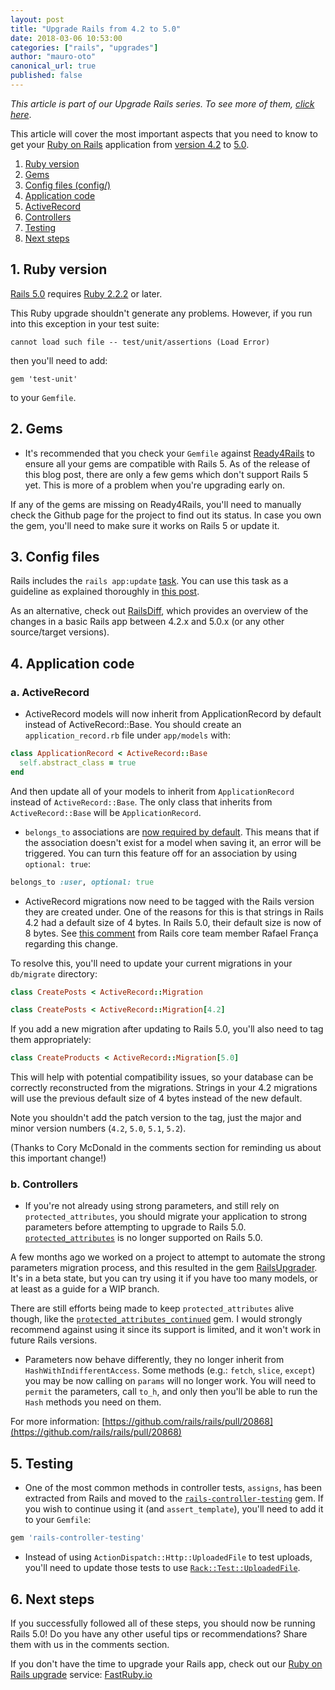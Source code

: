 ```yaml
---
layout: post
title: "Upgrade Rails from 4.2 to 5.0"
date: 2018-03-06 10:53:00
categories: ["rails", "upgrades"]
author: "mauro-oto"
canonical_url: true
published: false
---
```


_This article is part of our Upgrade Rails series. To see more of them, [click here](https://www.ombulabs.com/blog/tags/upgrades)_.

This article will cover the most important aspects that you need to know to get
your [Ruby on Rails](http://rubyonrails.org/) application from [version 4.2](http://guides.rubyonrails.org/4_2_release_notes.html) to [5.0](http://guides.rubyonrails.org/5_0_release_notes.html).

<!--more-->

1. [Ruby version](#ruby-version)
2. [Gems](#gems)
3. [Config files (config/)](#config-files)
4. [Application code](#application-code)
  1. [ActiveRecord](#active-record)
  2. [Controllers](#controllers)
5. [Testing](#testing)
6. [Next steps](#next-steps)

<h2 id="ruby-version">1. Ruby version</h2>

[Rails 5.0](http://weblog.rubyonrails.org/2016/6/30/Rails-5-0-final/) requires [Ruby 2.2.2](https://www.ruby-lang.org/en/news/2015/04/13/ruby-2-2-2-released/) or later.

This Ruby upgrade shouldn't generate any problems. However, if you run into this
exception in your test suite:

`cannot load such file -- test/unit/assertions (Load Error)`

then you'll need to add:

`gem 'test-unit'`

to your `Gemfile`.

<h2 id="gems">2. Gems</h2>

- It's recommended that you check your `Gemfile` against [Ready4Rails](http://www.ready4rails.net)
to ensure all your gems are compatible with Rails 5.
As of the release of this blog post, there are only a few gems which don't
support Rails 5 yet. This is more of a problem when you're upgrading early on.

If any of the gems are missing on Ready4Rails, you'll need to manually check the
Github page for the project to find out its status. In case you own the gem,
you'll need to make sure it works on Rails 5 or update it.

<h2 id="config-files">3. Config files</h2>

Rails includes the `rails app:update` [task](http://edgeguides.rubyonrails.org/upgrading_ruby_on_rails.html#the-update-task).
You can use this task as a guideline as explained thoroughly in
[this post](http://thomasleecopeland.com/2015/08/06/running-rails-update.html).

As an alternative, check out [RailsDiff](http://railsdiff.org/4.2.10/5.0.6),
which provides an overview of the changes in a basic Rails app between 4.2.x and
5.0.x (or any other source/target versions).

<h2 id="application-code">4. Application code</h2>

<h3 id="active-record">a. ActiveRecord</h2>

- ActiveRecord models will now inherit from ApplicationRecord by default instead
of ActiveRecord::Base. You should create an `application_record.rb` file under
`app/models` with:

```ruby
class ApplicationRecord < ActiveRecord::Base
  self.abstract_class = true
end
```

And then update all of your models to inherit from `ApplicationRecord` instead
of `ActiveRecord::Base`. The only class that inherits from `ActiveRecord::Base`
will be `ApplicationRecord`.

- `belongs_to` associations are [now required by default](https://github.com/rails/rails/pull/18937/files).
This means that if the association doesn't exist for a model when saving it, an
error will be triggered. You can turn this feature off for an association by
using `optional: true`:

```ruby
belongs_to :user, optional: true
```

- ActiveRecord migrations now need to be tagged with the Rails version they are
created under. One of the reasons for this is that strings in Rails 4.2 had a
default size of 4 bytes. In Rails 5.0, their default size is now of 8 bytes. See
[this comment](https://stackoverflow.com/a/35930912/2754597) from Rails core
team member Rafael França regarding this change.

To resolve this, you'll need to update your current migrations in your `db/migrate` directory:

```ruby
class CreatePosts < ActiveRecord::Migration
```

```ruby
class CreatePosts < ActiveRecord::Migration[4.2]
```

If you add a new migration after updating to Rails 5.0, you'll also need to tag
them appropriately:

```ruby
class CreateProducts < ActiveRecord::Migration[5.0]
```

This will help with potential compatibility issues, so your database can be
correctly reconstructed from the migrations. Strings in your 4.2 migrations
will use the previous default size of 4 bytes instead of the new default.

Note you shouldn't add the patch version to the tag, just the major and minor
version numbers (`4.2`, `5.0`, `5.1`, `5.2`).

(Thanks to Cory McDonald in the comments section for reminding us about this
important change!)

<h3 id="controllers">b. Controllers</h2>

- If you're not already using strong parameters, and still rely on
`protected_attributes`, you should migrate your application to strong
parameters before attempting to upgrade to Rails 5.0.
[`protected_attributes`](https://github.com/rails/protected_attributes) is
no longer supported on Rails 5.0.

A few months ago we worked on a project to attempt to automate the strong
parameters migration process, and this resulted in the gem [RailsUpgrader](https://github.com/fastruby/rails_upgrader).
It's in a beta state, but you can try using it if you have too many models, or
at least as a guide for a WIP branch.

There are still efforts being made to keep `protected_attributes` alive though,
like the [`protected_attributes_continued`](https://github.com/westonganger/protected_attributes_continued)
gem. I would strongly recommend against using it since its support is limited,
and it won't work in future Rails versions.

- Parameters now behave differently, they no longer inherit from
`HashWithIndifferentAccess`. Some methods (e.g.: `fetch`, `slice`, `except`) you
may be now calling on `params` will no longer work. You will need to `permit`
the parameters, call `to_h`, and only then you'll be able to run the `Hash`
methods you need on them.

For more information: [https://github.com/rails/rails/pull/20868](https://github.com/rails/rails/pull/20868)

<h2 id="testing">5. Testing</h2>

- One of the most common methods in controller tests, `assigns`, has been
extracted from Rails and moved to the [`rails-controller-testing`](https://github.com/rails/rails-controller-testing) gem.
If you wish to continue using it (and `assert_template`), you'll need to add it
to your `Gemfile`:

```ruby
gem 'rails-controller-testing'
```

- Instead of using `ActionDispatch::Http::UploadedFile` to test uploads, you'll
need to update those tests to use [`Rack::Test::UploadedFile`](http://www.rubydoc.info/github/brynary/rack-test/Rack/Test/UploadedFile).

<h2 id="next-steps">6. Next steps</h2>

If you successfully followed all of these steps, you should now be running Rails 5.0! Do you have any other useful tips or recommendations? Share them with us in the comments section.

If you don't have the time to upgrade your Rails app, check out our [Ruby on Rails
upgrade](https://fastruby.io) service: [FastRuby.io](https://fastruby.io)
